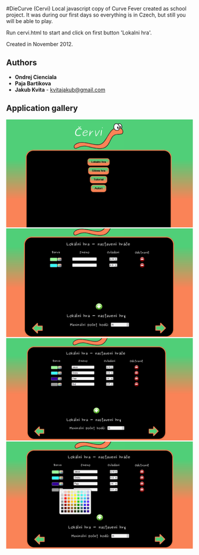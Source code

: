 #DieCurve (Cervi)
Local javascript copy of Curve Fever created as school project.
It was during our first days so everything is in Czech, but still you will be able to play.

Run cervi.html to start and click on first button 'Lokalni hra'. 

Created in November 2012.

## Authors
* **Ondrej Cienciala**
* **Paja Bartikova**
* **Jakub Kvita** - kvitajakub@gmail.com

## Application gallery
![ScreenShot](_screenshots/01.PNG)
![ScreenShot](_screenshots/02.PNG)
![ScreenShot](_screenshots/03.PNG)
![ScreenShot](_screenshots/04.PNG)
